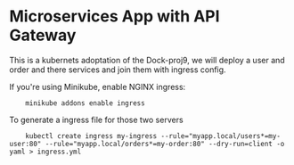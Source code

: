 # Microservices App with API Gateway

This is a kubernets adoptation of the Dock-proj9, we will deploy a user and order and there services and join them with ingress config.

If you're using Minikube, enable NGINX ingress:

		minikube addons enable ingress

To generate a ingress file for those two servers 

		kubectl create ingress my-ingress --rule="myapp.local/users*=my-user:80" --rule="myapp.local/orders*=my-order:80" --dry-run=client -o yaml > ingress.yml
  
